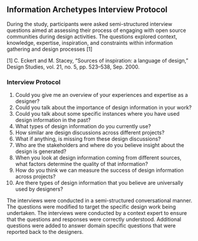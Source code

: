 ## Information Archetypes Interview Protocol

During the study, participants were asked semi-structured interview questions aimed at assessing their process of engaging
with open source communities during design activities. The questions explored context, knowledge, expertise, inspiration,
and constraints within information gathering and design processes [1]

[1] C. Eckert and M. Stacey, “Sources of inspiration: a language of design,” Design Studies,
vol. 21, no. 5, pp. 523–538, Sep. 2000.

### Interview Protocol
1. Could you give me an overview of your experiences and expertise as a designer?
2. Could you talk about the importance of design information in your work?
3. Could you talk about some specific instances where you have used design information in the past?
4. What types of design information do you currently use?
5. How similar are design discussions across different projects?
6. What if anything, is missing from these design discussions?
7. Who are the stakeholders and where do you believe insight about the design is generated?
8. When you look at design information coming from different sources, what factors determine the quality of that information?
9. How do you think we can measure the success of design information across projects?
10. Are there types of design information that you believe are universally used by designers?

The interviews were conducted in a semi-structured conversational manner. The questions were modified to target the specific design work being undertaken. The interviews were conducted by a context expert to ensure that the questions and responses were correctly understood.
Additional questions were added to answer domain specific questions that were reported back to the designers.
